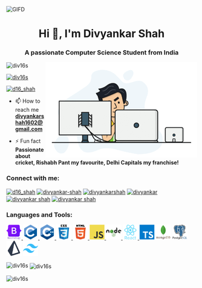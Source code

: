 ![GIFD](https://user-images.githubusercontent.com/96831931/225391555-95038af8-5350-466a-b67d-c5a18abe5c1e.gif)

<h1 align="center">Hi 👋, I'm Divyankar Shah</h1>
<h3 align="center">A passionate Computer Science Student from India</h3>

<img align="right" alt="coding" width="400" src="https://raw.githubusercontent.com/rajpratyush/rajpratyush/master/me_1.gif">

<p align="left"> <img src="https://komarev.com/ghpvc/?username=div16s&label=Profile%20views&color=0e75b6&style=flat" alt="div16s" /> </p>

<p align="left"> <a href="https://github.com/ryo-ma/github-profile-trophy"><img src="https://github-profile-trophy.vercel.app/?username=div16s" alt="div16s" /></a> </p>

<p align="left"> <a href="https://twitter.com/d16_shah" target="blank"><img src="https://img.shields.io/twitter/follow/d16_shah?logo=twitter&style=for-the-badge" alt="d16_shah" /></a> </p>

- 📫 How to reach me **divyankarshah1602@gmail.com**

- ⚡ Fun fact **Passionate about cricket, Rishabh Pant my favourite, Delhi Capitals my franchise!**

<h3 align="left">Connect with me:</h3>
<p align="left">
<a href="https://twitter.com/d16_shah" target="blank"><img align="center" src="https://raw.githubusercontent.com/rahuldkjain/github-profile-readme-generator/master/src/images/icons/Social/twitter.svg" alt="d16_shah" height="30" width="40" /></a>
<a href="https://linkedin.com/in/divyankar-shah" target="blank"><img align="center" src="https://raw.githubusercontent.com/rahuldkjain/github-profile-readme-generator/master/src/images/icons/Social/linked-in-alt.svg" alt="divyankar-shah" height="30" width="40" /></a>
<a href="https://instagram.com/divyankarshah" target="blank"><img align="center" src="https://raw.githubusercontent.com/rahuldkjain/github-profile-readme-generator/master/src/images/icons/Social/instagram.svg" alt="divyankarshah" height="30" width="40" /></a>
<a href="https://codeforces.com/profile/divyankar" target="blank"><img align="center" src="https://raw.githubusercontent.com/rahuldkjain/github-profile-readme-generator/master/src/images/icons/Social/codeforces.svg" alt="divyankar" height="30" width="40" /></a>
<a href="https://leetcode.com/Div16s/" target="blank"><img align="center" src="https://raw.githubusercontent.com/rahuldkjain/github-profile-readme-generator/master/src/images/icons/Social/leet-code.svg" alt="divyankar shah" height="30" width="40" /></a>
<a href="https://auth.geeksforgeeks.org/user/divyankarshah1602" target="blank"><img align="center" src="https://raw.githubusercontent.com/rahuldkjain/github-profile-readme-generator/master/src/images/icons/Social/geeks-for-geeks.svg" alt="divyankar shah" height="30" width="40" /></a>
</p>

<h3 align="left">Languages and Tools:</h3>
<p align="left"> <a href="https://getbootstrap.com" target="_blank" rel="noreferrer"> <img src="https://raw.githubusercontent.com/devicons/devicon/master/icons/bootstrap/bootstrap-original-wordmark.svg" alt="bootstrap" width="40" height="40"/> </a> <a href="https://www.cprogramming.com/" target="_blank" rel="noreferrer"> <img src="https://raw.githubusercontent.com/devicons/devicon/master/icons/c/c-original.svg" alt="c" width="40" height="40"/> </a> <a href="https://www.w3schools.com/cpp/" target="_blank" rel="noreferrer"> <img src="https://raw.githubusercontent.com/devicons/devicon/master/icons/cplusplus/cplusplus-original.svg" alt="cplusplus" width="40" height="40"/> </a> <a href="https://www.w3schools.com/css/" target="_blank" rel="noreferrer"> <img src="https://raw.githubusercontent.com/devicons/devicon/master/icons/css3/css3-original-wordmark.svg" alt="css3" width="40" height="40"/> </a> <a href="https://www.w3.org/html/" target="_blank" rel="noreferrer"> <img src="https://raw.githubusercontent.com/devicons/devicon/master/icons/html5/html5-original-wordmark.svg" alt="html5" width="40" height="40"/> </a> <a href="https://developer.mozilla.org/en-US/docs/Web/JavaScript" target="_blank" rel="noreferrer"> <img src="https://raw.githubusercontent.com/devicons/devicon/master/icons/javascript/javascript-original.svg" alt="javascript" width="40" height="40"/> </a> <a href="https://nodejs.org" target="_blank" rel="noreferrer"> <img src="https://raw.githubusercontent.com/devicons/devicon/master/icons/nodejs/nodejs-original-wordmark.svg" alt="nodejs" width="40" height="40"/> </a> <a href="https://reactjs.org/" target="_blank" rel="noreferrer"> <img src="https://raw.githubusercontent.com/devicons/devicon/master/icons/react/react-original-wordmark.svg" alt="react" width="40" height="40"/> </a> <a href="https://www.typescriptlang.org/"> <img src="https://raw.githubusercontent.com/devicons/devicon/master/icons/typescript/typescript-original.svg" alt="typescript" width="40" height="40"/></a> <a href="https://www.mongodb.com/"> <img src="https://raw.githubusercontent.com/devicons/devicon/master/icons/mongodb/mongodb-original-wordmark.svg" alt="mongodb" width="40" height="40"/></a> 
<a href="https://www.postgresql.org/"> <img src="https://raw.githubusercontent.com/devicons/devicon/master/icons/postgresql/postgresql-original-wordmark.svg" alt="postgresql" width="40" height="40"/></a>
<a href="https://www.prisma.io/"> <img src="https://raw.githubusercontent.com/devicons/devicon/master/icons/prisma/prisma-original.svg" alt="prisma" width="40" height="40"/></a>
<a href="https://tailwindcss.com/"> <img src="https://raw.githubusercontent.com/devicons/devicon/master/icons/tailwindcss/tailwindcss-original.svg" alt="tailwind" width="40" height="40"/></a>
</p>

<p><img align="left" src="https://github-readme-stats.vercel.app/api/top-langs?username=div16s&show_icons=true&locale=en&layout=compact" alt="div16s" /></p>

<p>&nbsp;<img align="center" src="https://github-readme-stats.vercel.app/api?username=div16s&show_icons=true&locale=en" alt="div16s" /></p>

<p><img align="center" src="https://github-readme-streak-stats.herokuapp.com/?user=div16s&" alt="div16s" /></p>
